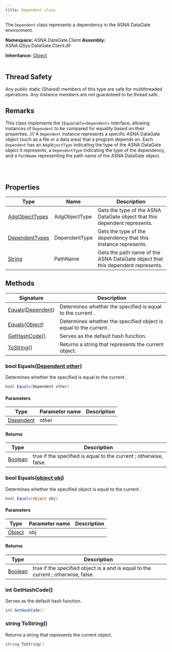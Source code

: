 ```yaml
---
title: Dependent class
---
```


The `Dependent` class represents a dependency in the ASNA DataGate environment.

**Namespace:** ASNA.DataGate.Client
**Assembly:** ASNA.QSys.DataGate.Client.dll

**Inheritance:** [Object](https://docs.microsoft.com/en-us/dotnet/api/system.object)
<br>
<br>
## Thread Safety

Any public static (Shared) members of this type are safe for multithreaded operations. Any instance members are not guaranteed to be thread safe.

## Remarks
This class implements the `IEquatable<Dependent>` interface, allowing instances of `Dependent` to be compared for equality based on their properties.    /// A `Dependent` instance represents a specific ASNA DataGate object (such as a file or a data area) that a program depends on.
Each `Dependent` has an `AdgObjectType` indicating the type of the ASNA DataGate object it represents, a `DependentType` indicating the type of the dependency, and a `PathName` representing the path name of the ASNA DataGate object.

<br>
<br>

## Properties

| Type | Name | Description
| --- | --- | --- 
| [AdgObjectTypes](/reference/datagate/datagate-common/adg-object-types.html) | AdgObjectType | Gets the type of the ASNA DataGate object that this dependent represents. |
| [DependentTypes](/reference/datagate/datagate-common/dependent-types.html) | DependentType | Gets the type of the dependency that this instance represents. |
| [String](https://learn.microsoft.com/en-us/dotnet/api/system.string?view=net-8.0) | PathName | Gets the path name of the ASNA DataGate object that this dependent represents. |

## Methods

| Signature | Description |
| --- | --- |
| [Equals](#bool-equalsdependent-other)([Dependent](/reference/datagate/datagate-client/dependent.html)) | Determines whether the specified  is equal to the current .
| [Equals](#bool-equalsobject-obj)([Object](https://docs.microsoft.com/en-us/dotnet/api/system.object)) | Determines whether the specified object is equal to the current .
| [GetHashCode()](#int-gethashcode) | Serves as the default hash function.
| [ToString()](#string-tostring) | Returns a string that represents the current object.

### bool Equals([Dependent other](/reference/datagate/datagate-client/dependent.html))

Determines whether the specified  is equal to the current .

```cs
bool Equals(Dependent other)
```

#### Parameters

| Type | Parameter name | Description
| --- | --- | ---
| [Dependent](/reference/datagate/datagate-client/dependent.html) | other | 

#### Returns

| Type | Description
| --- | ---
| [Boolean](https://docs.microsoft.com/en-us/dotnet/api/system.boolean) | true if the specified  is equal to the current ; otherwise, false.

### bool Equals([object obj](https://docs.microsoft.com/en-us/dotnet/api/system.object))

Determines whether the specified object is equal to the current .

```cs
bool Equals(object obj)
```

#### Parameters

| Type | Parameter name | Description
| --- | --- | ---
| [Object](https://docs.microsoft.com/en-us/dotnet/api/system.object) | obj | 

#### Returns

| Type | Description
| --- | ---
| [Boolean](https://docs.microsoft.com/en-us/dotnet/api/system.boolean) | true if the specified object is a  and is equal to the current ; otherwise, false.

### int GetHashCode()

Serves as the default hash function.

```cs
int GetHashCode()
```

### string ToString()

Returns a string that represents the current object.

```cs
string ToString()
```
